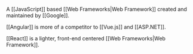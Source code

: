 A [[JavaScript]] based [[Web Frameworks|Web Framework]] created and maintained by [[Google]].

[[Angular]] is more of a competitor to [[Vue.js]] and [[ASP.NET]].

[[React]] is a lighter, front-end centered [[Web Frameworks|Web Framework]].